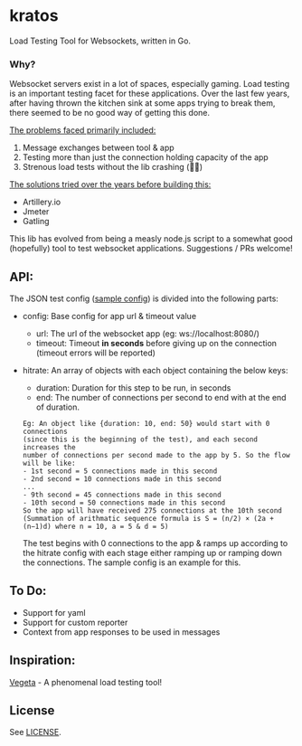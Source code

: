 # kratos
Load Testing Tool for Websockets, written in Go.

### Why?
Websocket servers exist in a lot of spaces, especially gaming. Load testing is an important testing facet for these applications. Over the last few years, after having thrown the kitchen sink at some apps trying to break them, there seemed to be no good way of getting this done.

<ins>The problems faced primarily included:</ins>
1. Message exchanges between tool & app
2. Testing more than just the connection holding capacity of the app
3. Strenous load tests without the lib crashing (:man_facepalming:)

<ins>The solutions tried over the years before building this:</ins>
- Artillery.io
- Jmeter
- Gatling

This lib has evolved from being a measly node.js script to a somewhat good (hopefully) tool to test websocket applications. Suggestions / PRs welcome!

## API:
The JSON test config ([sample config](https://github.com/phantomvivek/kratos/blob/master/config.json)) is divided into the following parts:

* config: Base config for app url & timeout value
  * url: The url of the websocket app (eg: ws://localhost:8080/)
  * timeout: Timeout **in seconds** before giving up on the connection (timeout errors will be reported)

* hitrate: An array of objects with each object containing the below keys:
  * duration: Duration for this step to be run, in seconds
  * end: The number of connections per second to end with at the end of duration.
  ```
  Eg: An object like {duration: 10, end: 50} would start with 0 connections 
  (since this is the beginning of the test), and each second increases the 
  number of connections per second made to the app by 5. So the flow will be like:
  - 1st second = 5 connections made in this second
  - 2nd second = 10 connections made in this second
  ...
  - 9th second = 45 connections made in this second
  - 10th second = 50 connections made in this second
  So the app will have received 275 connections at the 10th second 
  (Summation of arithmatic sequence formula is S = (n/2) × (2a + (n−1)d) where n = 10, a = 5 & d = 5)
  ```
  The test begins with 0 connections to the app & ramps up according to the hitrate config with each stage either ramping up or ramping down the connections. The sample config is an example for this.

## To Do:
- Support for yaml
- Support for custom reporter
- Context from app responses to be used in messages

## Inspiration:
[Vegeta](https://github.com/tsenart/vegeta) - A phenomenal load testing tool!

## License
See [LICENSE](LICENSE).
